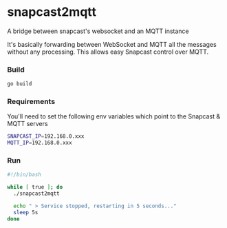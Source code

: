 # snapcast2mqtt

A bridge between snapcast's websocket and an MQTT instance

It's basically forwarding between WebSocket and MQTT all the messages without any processing. This allows easy Snapcast control over MQTT.

### Build

```sh
go build
```

### Requirements

You'll need to set the following env variables which point to the Snapcast & MQTT servers

```sh
SNAPCAST_IP=192.168.0.xxx
MQTT_IP=192.168.0.xxx
```

### Run

```sh
#!/bin/bash

while [ true ]; do
  ./snapcast2mqtt

  echo " > Service stopped, restarting in 5 seconds..."
  sleep 5s
done
```
